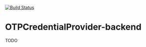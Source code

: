 [![Build Status](https://travis-ci.org/dafanasiev/OTPCredentialProvider-backend.svg?branch=master)](https://travis-ci.org/dafanasiev/OTPCredentialProvider-backend)
# OTPCredentialProvider-backend
TODO
